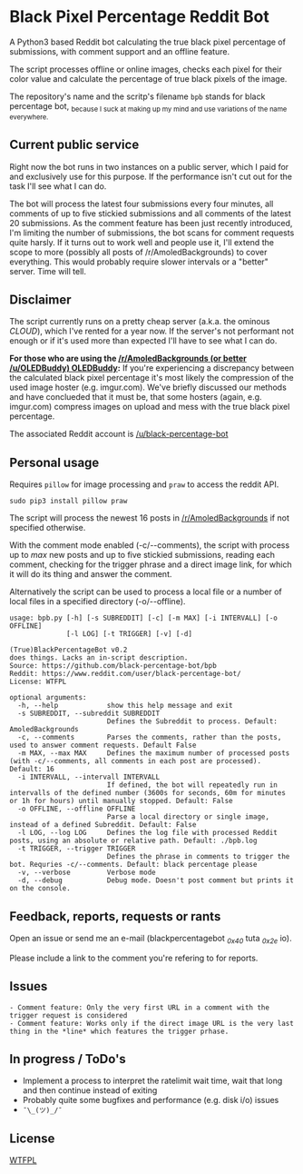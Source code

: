# Black Pixel Percentage Reddit Bot

A Python3 based Reddit bot calculating the true black pixel percentage of submissions, with comment support and an offline feature.

The script processes offline or online images, checks each pixel for their color value and calculate the percentage of true black pixels of the image.

The repository's name and the scritp's filename `bpb` stands for black percentage bot, <sub>because I suck at making up my mind and use variations of the name everywhere.</sub>

## Current public service

Right now the bot runs in two instances on a public server, which I paid for and exclusively use for this purpose. If the performance isn't cut out for the task I'll see what I can do. 

The bot will process the latest four submissions every four minutes, all comments of up to five stickied submissions and all comments of the latest 20 submissions. As the comment feature has been just recently introduced, I'm limiting the number of submissions, the bot scans for comment requests quite harsly. If it turns out to work well and people use it, I'll extend the scope to more (possibly all posts of /r/AmoledBackgrounds) to cover everything. This would probably require slower intervals or a "better" server. Time will tell.

## Disclaimer

The script currently runs on a pretty cheap server (a.k.a. the ominous *CLOUD*), which I've rented for a year now. If the server's not performant not enough or if it's used more than expected I'll have to see what I can do.

**For those who are using the [/r/AmoledBackgrounds (or better /u/OLEDBuddy) OLEDBuddy](https://play.google.com/store/apps/details?id=me.mikecroall.oledbuddy):** If you're experiencing a discrepancy between the calculated black pixel percentage it's most likely the compression of the used image hoster (e.g. imgur.com). We've briefly discussed our methods and have conclueded that it must be, that some hosters (again, e.g. imgur.com) compress images on upload and mess with the true black pixel percentage. 

The associated Reddit account is [/u/black-percentage-bot](https://www.reddit.com/user/black-percentage-bot/)

## Personal usage

Requires `pillow` for image processing and `praw` to access the reddit API.

	sudo pip3 install pillow praw

The script will process the newest 16 posts in [/r/AmoledBackgrounds](https://www.reddit.com/r/Amoledbackgrounds/) if not specified otherwise.

With the comment mode enabled (-c/--comments), the script with process up to _max_ new posts and up to five stickied submissions, reading each comment, checking for the trigger phrase and a direct image link, for which it will do its thing and answer the comment.

Alternatively the script can be used to process a local file or a number of local files in a specified directory (-o/--offline).

	usage: bpb.py [-h] [-s SUBREDDIT] [-c] [-m MAX] [-i INTERVALL] [-o OFFLINE]
	              [-l LOG] [-t TRIGGER] [-v] [-d]

	(True)BlackPercentageBot v0.2
	does things. Lacks an in-script description.
	Source: https://github.com/black-percentage-bot/bpb
	Reddit: https://www.reddit.com/user/black-percentage-bot/
	License: WTFPL

	optional arguments:
	  -h, --help            show this help message and exit
	  -s SUBREDDIT, --subreddit SUBREDDIT
	                        Defines the Subreddit to process. Default: AmoledBackgrounds
	  -c, --comments        Parses the comments, rather than the posts, used to answer comment requests. Default False
	  -m MAX, --max MAX     Defines the maximum number of processed posts (with -c/--comments, all comments in each post are processed). Default: 16
	  -i INTERVALL, --intervall INTERVALL
	                        If defined, the bot will repeatedly run in intervalls of the defined number (3600s for seconds, 60m for minutes or 1h for hours) until manually stopped. Default: False
	  -o OFFLINE, --offline OFFLINE
	                        Parse a local directory or single image, instead of a defined Subreddit. Default: False
	  -l LOG, --log LOG     Defines the log file with processed Reddit posts, using an absolute or relative path. Default: ./bpb.log
	  -t TRIGGER, --trigger TRIGGER
	                        Defines the phrase in comments to trigger the bot. Requries -c/--comments. Default: black percentage please
	  -v, --verbose         Verbose mode
	  -d, --debug           Debug mode. Doesn't post comment but prints it on the console.


## Feedback, reports, requests or rants

Open an issue or send me an e-mail (blackpercentagebot <sub>_0x40_</sub> tuta <sub>_0x2e_</sub> io).

Please include a link to the comment you're refering to for reports.

## Issues

	- Comment feature: Only the very first URL in a comment with the trigger request is considered
	- Comment feature: Works only if the direct image URL is the very last thing in the *line* which features the trigger prhase.

## In progress / ToDo's

 - Implement a process to interpret the ratelimit wait time, wait that long and then continue instead of exiting
 - Probably quite some bugfixes and performance (e.g. disk i/o) issues
 - `¯\_(ツ)_/¯`


## License

[WTFPL](LICENSE-WTFPL)